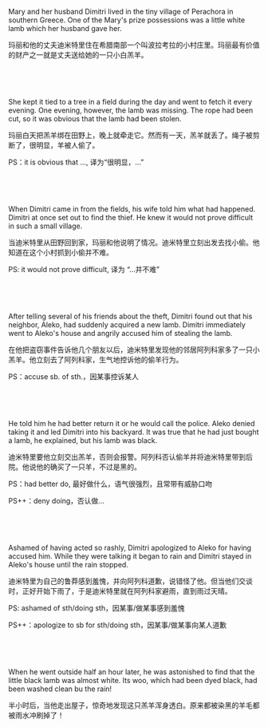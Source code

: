 Mary and her husband Dimitri lived in the tiny village of Perachora in southern Greece. One of the Mary's prize possessions was a little white lamb which her husband gave her.

玛丽和他的丈夫迪米特里住在希腊南部一个叫波拉考拉的小村庄里。玛丽最有价值的财产之一就是丈夫送给她的一只小白羔羊。

    

    



She kept it tied to a tree in a field during the day and went to fetch it every evening. One evening, however, the lamb was missing. The rope had been cut, so it was obvious that the lamb had been stolen.

玛丽白天把羔羊绑在田野上，晚上就牵走它。然而有一天，羔羊就丢了。绳子被剪断了，很明显，羊被人偷了。

PS：it is obvious that ..., 译为“很明显，...”

    

    



When Dimitri came in from the fields, his wife told him what had happened. Dimitri at once set out to find the thief. He knew it would not prove difficult in such a small village.

当迪米特里从田野回到家，玛丽和他说明了情况。迪米特里立刻出发去找小偷。他知道在这个小村抓到小偷并不难。

PS: it would not prove difficult, 译为 “...并不难”

    

    



After telling several of his friends about the theft, Dimitri found out that his neighbor, Aleko, had suddenly acquired a new lamb. Dimitri immediately went to Aleko's house and angrily accused him of stealing the lamb.

在他把盗窃事件告诉他几个朋友以后，迪米特里发现他的邻居阿列科家多了一只小羔羊。他立刻去了阿列科家，生气地控诉他的偷羊行为。

PS：accuse sb. of sth.，因某事控诉某人

    

    



He told him he had better return it or he would call the police. Aleko denied taking it and led Dimitri into his backyard. It was true that he had just bought a lamb, he explained, but his lamb was black.

迪米特里要他立刻交出羔羊，否则会报警。阿列科否认偷羊并将迪米特里带到后院。他说他的确买了一只羊，不过是黑的。

PS：had better do, 最好做什么，语气很强烈，且常带有威胁口吻

PS++：deny doing，否认做...

    

    



Ashamed of having acted so rashly, Dimitri apologized to Aleko for having accused him. While they were talking it began to rain and Dimitri stayed in Aleko's house until the rain stopped.

迪米特里为自己的鲁莽感到羞愧，并向阿列科道歉，说错怪了他。但当他们交谈时，正好开始下雨了，于是迪米特里就在阿列科家避雨，直到雨过天晴。

PS: ashamed of sth/doing sth，因某事/做某事感到羞愧

PS++：apologize to sb for sth/doing sth，因某事/做某事向某人道歉

    

    



When he went outside half an hour later, he was astonished to find that the little black lamb was almost white. Its woo, which had been dyed black, had been washed clean bu the rain!

半小时后，当他走出屋子，惊奇地发现这只羔羊浑身透白。原来都被染黑的羊毛都被雨水冲刷掉了！
